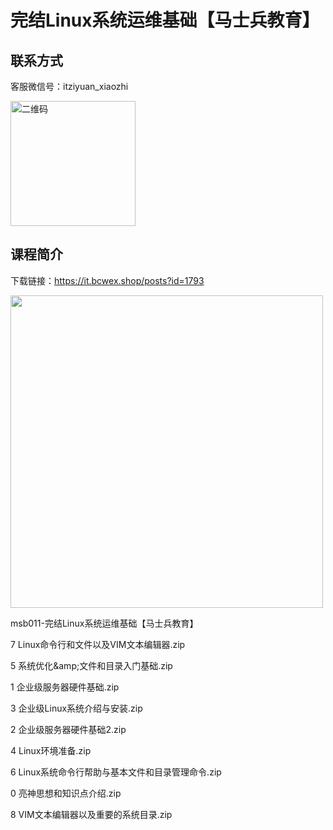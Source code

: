 # 完结Linux系统运维基础【马士兵教育】

## 联系方式

客服微信号：itziyuan_xiaozhi

<img src="https://ziyuanyun.oss-cn-guangzhou.aliyuncs.com/common/20240614073449/666b82192834a.jpg" width="200" height="200" alt="二维码">

## 课程简介

下载链接：https://it.bcwex.shop/posts?id=1793

<img src="https://ziyuanyun.oss-cn-guangzhou.aliyuncs.com/yun/20240515183535/66448ff7ad3e3.jpg" width="500" alt="">

  msb011-完结Linux系统运维基础【马士兵教育】

 7 Linux命令行和文件以及VIM文本编辑器.zip

 5 系统优化&amp;amp;文件和目录入门基础.zip

 1 企业级服务器硬件基础.zip

 3 企业级Linux系统介绍与安装.zip

 2 企业级服务器硬件基础2.zip

 4 Linux环境准备.zip

 6 Linux系统命令行帮助与基本文件和目录管理命令.zip

 0 亮神思想和知识点介绍.zip

 8 VIM文本编辑器以及重要的系统目录.zip

  